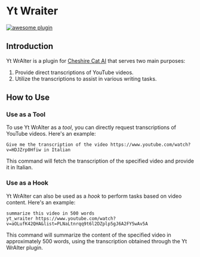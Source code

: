 # Yt Wraiter

[![awesome plugin](https://custom-icon-badges.demolab.com/static/v1?label=&message=awesome+plugin&color=383938&style=for-the-badge&logo=cheshire_cat_ai)](https://)
## Introduction

Yt WrAIter is a plugin for [Cheshire Cat AI](https://github.com/cheshire-cat-ai/core) that serves two main purposes:

1. Provide direct transcriptions of YouTube videos.
2. Utilize the transcriptions to assist in various writing tasks.

## How to Use

### Use as a Tool

To use Yt WrAIter as a *tool*, you can directly request transcriptions of YouTube videos. Here's an example:

```
Give me the transcription of the video https://www.youtube.com/watch?v=HDJZrp0Hfiw in Italian
```

This command will fetch the transcription of the specified video and provide it in Italian.

### Use as a Hook

Yt WrAIter can also be used as a *hook* to perform tasks based on video content. Here's an example:

```
summarize this video in 500 words
yt_wraiter https://www.youtube.com/watch?v=aOLufK42QHA&list=PLNaLtnrqq9t6l2DZplp5gJ6A2FY5wAv5A
```

This command will summarize the content of the specified video in approximately 500 words, using the transcription obtained through the Yt WrAIter plugin.

